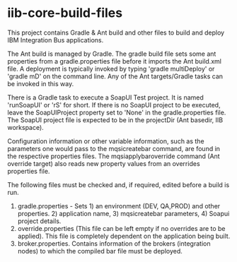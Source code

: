 # iib-core-build-files

This project contains Gradle & Ant build and other files to build and deploy IBM Integration Bus applications.

The Ant build is managed by Gradle. The gradle build file sets some ant properties from a gradle.properties file before it imports the Ant build.xml file. A deployment is typically invoked by typing 'gradle multiDeploy' or 'gradle mD' on the command line. Any of the Ant targets/Gradle tasks can be invoked in this way.

There is a Gradle task to execute a SoapUI Test project. It is named 'runSoapUI' or 'rS' for short. If there is no SoapUI project to be executed, leave the SoapUIProject property set to 'None' in the gradle.properties file. The SoapUI project file is expected to be in the projectDir (Ant basedir, IIB workspace).

Configuration information or other variable information, such as the parameters one would pass to the mqsicreatebar command, are found in the respective properties files. The mqsiapplybaroverride command (Ant override target) also reads new property values from an overrides properties file.

The following files must be checked and, if required, edited before a build is run.

1. gradle.properties - Sets 1) an environment (DEV, QA,PROD) and other properties. 2) application name, 3) mqsicreatebar parameters, 4) Soapui project details.
2. override.properties (This file can be left empty if no overrides are to be applied). This file is completely dependent on the application being built.
3. broker.properties. Contains information of the brokers (integration nodes) to which the compiled bar file must be deployed.
